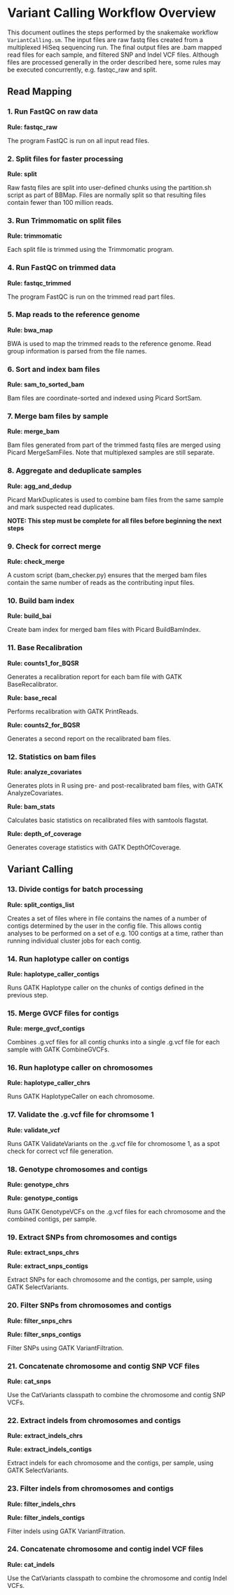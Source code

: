# Variant Calling Workflow Overview

This document outlines the steps performed by the snakemake workflow 
`VariantCalling.sm`. The input files are raw fastq files created from a 
multiplexed HiSeq sequencing run. The final output files are .bam mapped read 
files for each sample, and filtered SNP and Indel VCF files. Although files are 
processed generally in the order described here, some rules may be executed 
concurrently, e.g. fastqc_raw and split.

## Read Mapping

### 1. Run FastQC on raw data
**Rule: fastqc_raw**

The program FastQC is run on all input read files.

### 2. Split files for faster processing
**Rule: split**

Raw fastq files are split into user-defined chunks using the partition.sh 
script as part of BBMap. Files are normally split so that resulting files 
contain fewer than 100 million reads.

### 3. Run Trimmomatic on split files
**Rule: trimmomatic**

Each split file is trimmed using the Trimmomatic program.

### 4. Run FastQC on trimmed data
**Rule: fastqc_trimmed**

The program FastQC is run on the trimmed read part files.

### 5. Map reads to the reference genome
**Rule: bwa_map**

BWA is used to map the trimmed reads to the reference genome. Read group 
information is parsed from the file names. 

### 6. Sort and index bam files
**Rule: sam_to_sorted_bam**

Bam files are coordinate-sorted and indexed using Picard SortSam.

### 7. Merge bam files by sample
**Rule: merge_bam**

Bam files generated from part of the trimmed fastq files are merged using 
Picard MergeSamFiles. Note that multiplexed samples are still separate.

### 8. Aggregate and deduplicate samples
**Rule: agg_and_dedup**

Picard MarkDuplicates is used to combine bam files from the same sample and 
mark suspected read duplicates. 

**NOTE: This step must be complete for all files before beginning the next steps**

### 9. Check for correct merge
**Rule: check_merge**

A custom script (bam_checker.py) ensures that the merged bam files contain the 
same number of reads as the contributing input files. 

### 10. Build bam index
**Rule: build_bai**

Create bam index for merged bam files with Picard BuildBamIndex.

### 11. Base Recalibration
**Rule: counts1_for_BQSR**

Generates a recalibration report for each bam file with GATK BaseRecalibrator.

**Rule: base_recal**

Performs recalibration with GATK PrintReads. 

**Rule: counts2_for_BQSR**

Generates a second report on the recalibrated bam files.

### 12. Statistics on bam files
**Rule: analyze_covariates**

Generates plots in R using pre- and post-recalibrated bam files, with GATK 
AnalyzeCovariates.

**Rule: bam_stats**

Calculates basic statistics on recalibrated files with samtools flagstat.

**Rule: depth_of_coverage**

Generates coverage statistics with GATK DepthOfCoverage.

## Variant Calling

### 13. Divide contigs for batch processing
**Rule: split_contigs_list**

Creates a set of files where in file contains the names of a number of contigs 
determined by the user in the config file. This allows contig analyses to be 
performed on a set of e.g. 100 contigs at a time, rather than running 
individual cluster jobs for each contig.

### 14. Run haplotype caller on contigs
**Rule: haplotype_caller_contigs**

Runs GATK Haplotype caller on the chunks of contigs defined in the previous 
step.

### 15. Merge GVCF files for contigs
**Rule: merge_gvcf_contigs**

Combines .g.vcf files for all contig chunks into a single .g.vcf file for each 
 sample with 
GATK CombineGVCFs.

### 16. Run haplotype caller on chromosomes
**Rule: haplotype_caller_chrs**

Runs GATK HaplotypeCaller on each chromosome.

### 17. Validate the .g.vcf file for chromsome 1
**Rule: validate_vcf**

Runs GATK ValidateVariants on the .g.vcf file for chromosome 1, as a spot check 
for correct vcf file generation.

### 18. Genotype chromosomes and contigs
**Rule: genotype_chrs**

**Rule: genotype_contigs**

Runs GATK GenotypeVCFs on the .g.vcf files for each chromosome and the combined 
contigs, per sample.

### 19. Extract SNPs from chromosomes and contigs
**Rule: extract_snps_chrs**

**Rule: extract_snps_contigs**

Extract SNPs for each chromosome and the contigs, per sample, using GATK 
SelectVariants.

### 20. Filter SNPs from chromosomes and contigs
**Rule: filter_snps_chrs**

**Rule: filter_snps_contigs**

Filter SNPs using GATK VariantFiltration.

### 21. Concatenate chromosome and contig SNP VCF files
**Rule: cat_snps**

Use the CatVariants classpath to combine the chromosome and contig SNP VCFs.

### 22. Extract indels from chromosomes and contigs
**Rule: extract_indels_chrs**

**Rule: extract_indels_contigs**

Extract indels for each chromosome and the contigs, per sample, using GATK 
SelectVariants.

### 23. Filter indels from chromosomes and contigs
**Rule: filter_indels_chrs**

**Rule: filter_indels_contigs**

Filter indels using GATK VariantFiltration.

### 24. Concatenate chromosome and contig indel VCF files
**Rule: cat_indels**

Use the CatVariants classpath to combine the chromosome and contig Indel VCFs.

